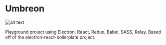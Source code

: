 # Umbreon
![alt text](https://play.pokemonshowdown.com/sprites/xyani/umbreon.gif)

Playground project using Electron, React, Redux, Babel, SASS, Relay.  Based off of the electron-react-boilerplate project.
